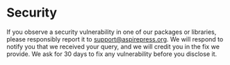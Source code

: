 # Security

If you observe a security vulnerability in one of our packages or libraries, please responsibly report it to
support@aspirepress.org. We will respond to notify you that we received your query, and we will credit you in the fix we
provide. We ask for 30 days to fix any vulnerability before you disclose it.